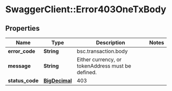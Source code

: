 # SwaggerClient::Error403OneTxBody

## Properties
Name | Type | Description | Notes
------------ | ------------- | ------------- | -------------
**error_code** | **String** | bsc.transaction.body | 
**message** | **String** | Either currency, or tokenAddress must be defined. | 
**status_code** | [**BigDecimal**](BigDecimal.md) | 403 | 

